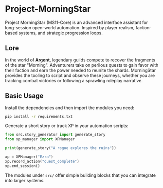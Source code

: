 # Project-MorningStar
Project MorningStar (MS11-Core) is an advanced interface assistant for long-session open-world automation. Inspired by player realism, faction-based systems, and strategic progression loops.

## Lore
In the world of **Argent**, legendary guilds compete to recover the fragments of the star "Morning". Adventurers take on perilous quests to gain favor with their faction and earn the power needed to reunite the shards. MorningStar provides the tooling to script and observe these journeys, whether you are tracking combat victories or following a sprawling roleplay narrative.

## Basic Usage
Install the dependencies and then import the modules you need:
```bash
pip install -r requirements.txt
```
Generate a short story or track XP in your automation scripts:
```python
from src.story_generator import generate_story
from xp_manager import XPManager

print(generate_story("A rogue explores the ruins"))

xp = XPManager("Ezra")
xp.record_action("quest_complete")
xp.end_session()
```
The modules under `src/` offer simple building blocks that you can integrate into larger systems.

